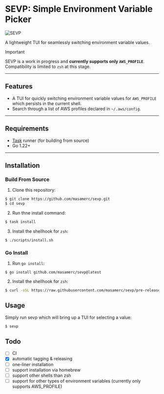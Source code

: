 # SEVP: **Simple Environment Variable Picker**  

![SEVP](https://github.com/user-attachments/assets/00402040-99ff-4bdd-81ce-757b09fc62cc)

A lightweight TUI for seamlessly switching environment variable values.

> [!Important]
> SEVP is a work in progress and **currently supports only `AWS_PROFILE`**.  
> Compatibility is limited to `zsh` at this stage.

---

## Features
- A TUI for quickly switching environment variable values for `AWS_PROFILE` which persists in the current shell.
- Search through a list of AWS profiles declared in `~/.aws/config`.

---

## Requirements
- [Task](https://taskfile.dev/) runner (for building from source)
- Go 1.22+

---

## Installation

### Build From Source
1. Clone this repository:
```bash
$ git clone https://github.com/masamerc/sevp.git
$ cd sevp
```

2. Run thne install command:
```bash
$ task install
```


3. Install the shellhook for `zsh`:
```bash
$ ./scripts/install.sh
```

### Go Install
1. Run `go install`:
```
$ go install github.com/masamerc/sevp@latest
```

2. Install the shellhook for `zsh`:
```bash
$ curl -sSL https://raw.githubusercontent.com/masamerc/sevp/pre-release/scripts/install.sh | sh
```

## Usage
Simply run sevp which will bring up a TUI for selecting a value:
```bash
$ sevp
```

## Todo
- [ ] CI
- [x] automatic tagging & releasing
- [ ] one-liner installation 
- [ ] support installation via homebrew
- [ ] support other shells than zsh
- [ ] support for other types of environment variables (currently only supports AWS_PROFILE)
